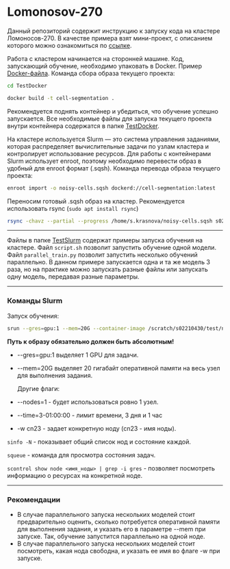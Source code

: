 # Lomonosov-270

Данный репозиторий содержит инструкцию к запуску кода на кластере Ломоносов-270.
В качестве примера взят мини-проект, с описанием которого можно ознакомиться по [ссылке](https://vkvideo.ru/video-227335000_456239038?t=59s).

Работа с кластером начинается на сторонней машине. Код, запускающий обучение, необходимо упаковать в Docker. Пример [Docker-файла](https://github.com/KourtKardash/Lomonosov-270/blob/main/TestDocker/Dockerfile).
Команда сбора образа текущего проекта:

```bash
cd TestDocker

docker build -t cell-segmentation .
```
Рекомендуется поднять контейнер и убедиться, что обучение успешно запускается. Все необходимые файлы для запуска текущего проекта внутри контейнера содержатся в папке [TestDocker](https://github.com/KourtKardash/Lomonosov-270/tree/main/TestDocker).

На кластере используется Slurm — это система управления заданиями, которая распределяет вычислительные задачи по узлам кластера и контролирует использование ресурсов. 
Для работы с контейнерами Slurm использует enroot, поэтому необходимо перевести образ в удобный для enroot формат (.sqsh). Команда перевода образа текущего проекта:

```bash
enroot import -o noisy-cells.sqsh dockerd://cell-segmentation:latest
```

Переносим готовый .sqsh образ на кластер. Рекомендуется использовать rsync (`sudo apt install rsync`)

```bash
rsync -chavz --partial --progress /home/s.krasnova/noisy-cells.sqsh s02210430@10.36.60.202:/scratch/s02210430/test/noisy-cells.sqsh
```

---

Файлы в папке [TestSlurm](https://github.com/KourtKardash/Lomonosov-270/tree/main/TestSlurm) содержат примеры запуска обучения на кластере. Файл `script.sh` позволит запустить обучение одной модели. Файл `parallel_train.py` позволит запустить несколько обучений параллельно. В данном примере запускается одна и та же модель 3 раза, но на практике можно запускать разные файлы или запускать одну модель, передавая разные параметры.

---

### Команды Slurm

Запуск обучения:
```bash
srun --gres=gpu:1 --mem=20G --container-image /scratch/s02210430/test/noisy-cells.sqsh --container-mounts /scratch/s02210430/test/data:/workspace/data bash -c 'python3 code/nn.py' > output.log 2>&1
```
**Путь к образу обязательно должен быть абсолютным!**
- --gres=gpu:1 выделяет 1 GPU для задачи.
- --mem=20G выделяет 20 гигабайт оперативной памяти на весь узел для выполнения задания.

  Другие флаги:
- --nodes=1 - будет использоваться ровно 1 узел.
- --time=3-01:00:00 - лимит времени, 3 дня и 1 час
- -w cn23 - задает конкретную ноду (cn23 - имя ноды).

`sinfo -N` - показывает общий список нод и состояние каждой.

`squeue` - команда для просмотра состояния задач.

`scontrol show node <имя_ноды> | grep -i gres` - позволяет посмотреть информацию о ресурсах на конкретной ноде.

---

### Рекомендации

- В случае параллельного запуска нескольких моделей стоит предварительно оценить, сколько потребуется оперативной памяти для выполнения задания, и указать его в параметре --mem при запуске. Так, обучение запустится параллельно на одной ноде.
- В случае параллельного запуска нескольких моделей стоит посмотреть, какая нода свободна, и указать ее имя во флаге -w при запуске.
